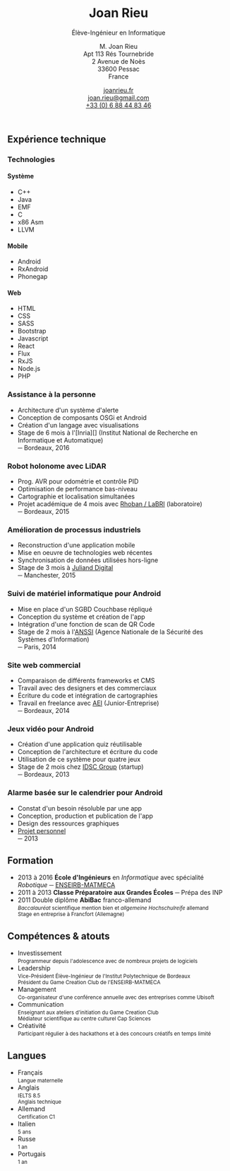 <header markdown="1">

<div markdown="1">

Joan Rieu
=========

Élève-Ingénieur en Informatique

</div>

M. Joan <span class="caps">Rieu</span>  
Apt 113 Rés Tournebride  
2 Avenue de Noès  
33600 Pessac  
<span class="caps">France</span>

[joanrieu.fr](//joanrieu.fr/)  
[joan.rieu@gmail.com](mailto:joan.rieu@gmail.com)  
[+33 (0) 6 88 44 83 46](tel:+33688448346)  

</header>

Expérience technique
--------------------

<div class="projects" markdown="1">

<div class="technologies" markdown="1">

### Technologies ###

<div markdown="1">

#### Système ####

- C++
- Java
- EMF
- C
- x86 Asm
- LLVM

</div>

<div markdown="1">

#### Mobile ####

- Android
- RxAndroid
- Phonegap

</div>

<div markdown="1">

#### Web ####

- HTML
- CSS
- SASS
- Bootstrap
- Javascript
- React
- Flux
- RxJS
- Node.js
- PHP

</div>

</div>

<div markdown="1">

### Assistance à la personne ###

- Architecture d'un système d'alerte
- Conception de composants OSGi et Android
- Création d'un langage avec visualisations
- Stage de 6 mois à l'[Inria][] (Institut National de Recherche en Informatique et Automatique)  
  ─ Bordeaux, 2016

</div>

<div markdown="1">

### Robot holonome avec LiDAR ###

- Prog. AVR pour odométrie et contrôle PID
- Optimisation de performance bas-niveau
- Cartographie et localisation simultanées
- Projet académique de 4 mois avec [Rhoban / LaBRI][] (laboratoire)  
  ─ Bordeaux, 2015

</div>

<div markdown="1">

### Amélioration de processus industriels

- Reconstruction d'une application mobile
- Mise en oeuvre de technologies web récentes
- Synchronisation de données utilisées hors-ligne
- Stage de 3 mois à [Juliand Digital][]  
  ─ Manchester, 2015

</div>

<div markdown="1">

### Suivi de matériel informatique pour Android ###

- Mise en place d'un SGBD Couchbase répliqué
- Conception du système et création de l'app
- Intégration d'une fonction de scan de QR Code
- Stage de 2 mois à l'[ANSSI][] (Agence Nationale de la Sécurité des Systèmes d'Information)  
  ─ Paris, 2014

</div>

<div markdown="1">

### Site web commercial ###

-   Comparaison de différents frameworks et CMS
-   Travail avec des designers et des commerciaux
-   Écriture du code et intégration de cartographies
-   Travail en freelance avec [AEI][] (Junior-Entreprise)  
    ─ Bordeaux, 2014

</div>

<div markdown="1">

### Jeux vidéo pour Android ###

- Création d'une application quiz réutilisable
- Conception de l'architecture et écriture du code
- Utilisation de ce système pour quatre jeux
- Stage de 2 mois chez [IDSC Group][] (startup)  
  ─ Bordeaux, 2013

</div>

<div markdown="1">

### Alarme basée sur le calendrier pour Android ###

- Constat d'un besoin résoluble par une app
- Conception, production et publication de l'app
- Design des ressources graphiques
- [Projet personnel][Automatic Alarm]  
  ─ 2013

</div>

</div>

<div class="dates" markdown="1">

Formation
---------

- <span> 2013 à 2016 </span>
  **École d'Ingénieurs** en _Informatique_ avec spécialité _Robotique_ ─ [ENSEIRB-MATMECA][]
- <span> 2011 à 2013 </span>
  **Classe Préparatoire aux Grandes Écoles** ─ Prépa des INP
- <span> 2011 </span>
  Double diplôme **AbiBac** franco-allemand  
  <small> _Baccalauréat_ scientifique mention bien et _allgemeine Hochschulreife_ allemand  
  Stage en entreprise à Francfort (<span class="caps">Allemagne</span>) </small>

</div>

<div class="bottom">

<div markdown="1">

Compétences & atouts
--------------------

- Investissement  
  <small> Programmeur depuis l'adolescence avec de nombreux projets de logiciels </small>
- Leadership  
  <small> Vice-Président Élève-Ingénieur de l'Institut Polytechnique de Bordeaux  
  Président du Game Creation Club de l'ENSEIRB-MATMECA </small>
- Management  
  <small> Co-organisateur d'une conférence annuelle avec des entreprises comme Ubisoft </small>
- Communication  
  <small> Enseignant aux ateliers d'initiation du Game Creation Club  
  Médiateur scientifique au centre culturel Cap Sciences </small>
- Créativité  
  <small> Participant régulier à des hackathons et à des concours créatifs en temps limité </small>

</div>

<div markdown="1">

Langues
-------

-   Français  
    <small> Langue maternelle </small>
-   Anglais  
    <small> IELTS 8.5  
    Anglais technique </small>
-   Allemand  
    <small> Certification C1 </small>
-   Italien  
    <small> 5 ans </small>
-   Russe  
    <small> 1 an </small>
-   Portugais  
    <small> 1 an </small>

</div>

</div>

[AEI]:                                  //www.junior-aei.com
[ANSSI]:                                //www.ssi.gouv.fr
[Automatic Alarm]:                      //play.google.com/store/apps/details?id=net.fififox.dailycalendaralarm
[ENSEIRB-MATMECA]:                      //enseirb-matmeca.bordeaux-inp.fr
[IDSC Group]:                           //www.idsc-group.com
[Juliand Digital]:                      //juliand.co.uk
[Rhoban / LaBRI]:                       //rhoban.com/fr/people-contact/
